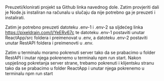 Preuzeti/klonirati projekt sa Github linka navednog dole. Zatim provjeriti dali je Node.js instaliran na računalu u slučaju da nije potrebno ga je preuzeti i instalirati.

Zatim je potrebno preuzeti datoteku .env-1 i .env-2 sa sljdećeg linka https://pixeldrain.com/l/YeERv67c te datoteku .env-1 postaviti unutar ReactApp/src foldera i preimenovat u .env, a datoteku .env-2 postaviti unutar RestAPI foldera i preimenovti u .env.

Zatim u terminalu moramo pokrenuti server tako da se prabacimo u folder RestAPI i inutar njega pokrenemo u terminalu npm run start. Nakon uspješnog pokretanja server strane, trebamo pokrenuti i klijentsku stranu tako da se prabacimo u folder ReactApp i unutar njega pokrenemo u terminalu npm run start